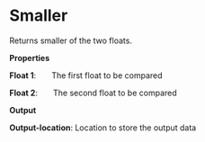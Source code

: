 # Smaller

Returns smaller of the two floats.

 **Properties**
 

**Float 1**:       The first float to be compared

**Float 2**:       The second float to be compared

 **Output**
 

**Output-location**: Location to store the output data